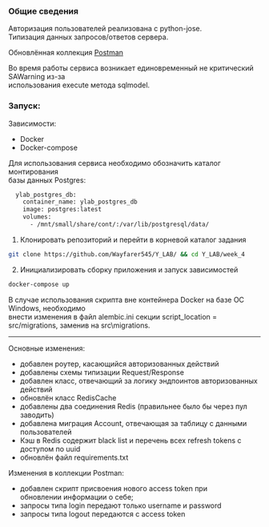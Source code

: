 ### Общие сведения
Авторизация пользователей реализована с python-jose.  
Типизация данных запросов/ответов сервера.

Обновлённая коллекция [Postman](https://www.getpostman.com/collections/914bdb90302845426060)

Во время работы сервиса возникает единовременный не критический SAWarning из-за  
использования execute метода sqlmodel.

### Запуск:  
Зависимости:
- Docker
- Docker-compose

Для использования сервиса необходимо обозначить каталог монтирования  
базы данных Postgres:
```bash
  ylab_postgres_db:
    container_name: ylab_postgres_db
    image: postgres:latest
    volumes:
      - /mnt/small/share/cont/:/var/lib/postgresql/data/
```
1. Клонировать репозиторий и перейти в корневой каталог задания
```bash
git clone https://github.com/Wayfarer545/Y_LAB/ && cd Y_LAB/week_4
```
2. Инициализировать сборку приложения и запуск зависимостей
```bash
docker-compose up
```

В случае использования скрипта вне контейнера Docker на базе ОС Windows, необходимо  
внести изменения в файл alembic.ini секции script_location = src/migrations, 
заменив на src\migrations.  

---


Основные изменения:
- добавлен роутер, касающийся авторизованных действий
- добавлены схемы типизации Request/Response 
- добавлен класс, отвечающий за логику эндпоинтов авторизованных действий
- обновлён класс RedisCache
- добавлены два соединения Redis (правильнее было бы через пул заводить)
- добавлена миграция Account, отвечающая за таблицу с данными пользователей
- Кэш в Redis содержит black list и перечень всех refresh tokens с доступом по uuid
- обновлён файл requirements.txt

Изменения в коллекции Postman:
- добавлен скрипт присвоения нового access token при  
обновлении информации о себе;
- запросы типа login передают только username и password  
- запросы типа logout передаются с access token

